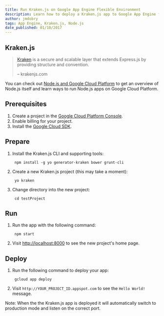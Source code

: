 ```yaml
---
title: Run Kraken.js on Google App Engine Flexible Environment
description: Learn how to deploy a Kraken.js app to Google App Engine flexible environment.
author: jmdobry
tags: App Engine, Kraken.js, Node.js
date_published: 01/10/2017
---
```

## Kraken.js

> [Kraken][kraken] is a secure and scalable layer that extends Express.js by
> providing structure and convention.
>
> – krakenjs.com

You can check out [Node.js and Google Cloud Platform][nodejs-gcp] to get an
overview of Node.js itself and learn ways to run Node.js apps on Google Cloud
Platform.

## Prerequisites

1. Create a project in the [Google Cloud Platform Console](https://console.cloud.google.com/).
1. Enable billing for your project.
1. Install the [Google Cloud SDK](https://cloud.google.com/sdk/).

## Prepare

1. Install the Kraken.js CLI and supporting tools:

        npm install -g yo generator-kraken bower grunt-cli

1. Create a new Kraken.js project (this may take a moment):

        yo kraken

1. Change directory into the new project:

        cd testProject

## Run

1. Run the app with the following command:

        npm start

1. Visit [http://localhost:8000](http://localhost:8000) to see the new project's
home page.

## Deploy

1. Run the following command to deploy your app:

        gcloud app deploy

1. Visit `http://YOUR_PROJECT_ID.appspot.com` to see the `Hello World!` message.

Note: When the the Kraken.js app is deployed it will automatically switch to
production mode and listen on the correct port.

[kraken]: http://krakenjs.com
[nodejs-gcp]: running-nodejs-on-google-cloud
